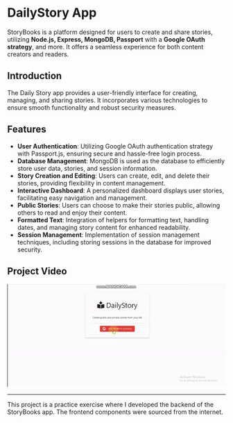 # DailyStory App

StoryBooks is a platform designed for users to create and share stories, utilizing **Node.js, Express, MongoDB, Passport** with a **Google OAuth strategy**, and more. It offers a seamless experience for both content creators and readers.

## Introduction

The Daily Story app provides a user-friendly interface for creating, managing, and sharing stories. It incorporates various technologies to ensure smooth functionality and robust security measures.

## Features

- **User Authentication**: Utilizing Google OAuth authentication strategy with Passport.js, ensuring secure and hassle-free login process.
- **Database Management**: MongoDB is used as the database to efficiently store user data, stories, and session information.
- **Story Creation and Editing**: Users can create, edit, and delete their stories, providing flexibility in content management.
- **Interactive Dashboard**: A personalized dashboard displays user stories, facilitating easy navigation and management.
- **Public Stories**: Users can choose to make their stories public, allowing others to read and enjoy their content.
- **Formatted Text**: Integration of helpers for formatting text, handling dates, and managing story content for enhanced readability.
- **Session Management**: Implementation of session management techniques, including storing sessions in the database for improved security.

## Project Video

![GIF](projectVideo/projectVideo.gif)

-------------------------------------------------------------
This project is a practice exercise where I developed the backend of the StoryBooks app. The frontend components were sourced from the internet.
